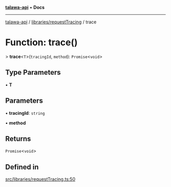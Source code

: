 [**talawa-api**](../../../README.md) • **Docs**

***

[talawa-api](../../../modules.md) / [libraries/requestTracing](../README.md) / trace

# Function: trace()

\> **trace**\<`T`\>(`tracingId`, `method`): `Promise`\<`void`\>

## Type Parameters

• **T**

## Parameters

• **tracingId**: `string`

• **method**

## Returns

`Promise`\<`void`\>

## Defined in

[src/libraries/requestTracing.ts:50](https://github.com/PalisadoesFoundation/talawa-api/blob/d0c167bb942c4778fba221c2cdd27665fc7dbf61/src/libraries/requestTracing.ts#L50)
